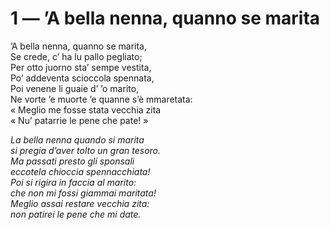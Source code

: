 # 1 — ’A bella nenna, quanno se marita

’A bella nenna, quanno se marita,  
Se crede, c’ ha lu pallo pegliato;  
Per otto juorno sta’ sempe vestita,  
Po’ addeventa scioccola spennata,  
Poi venene li guaie d’ ’o marito,  
Ne vorte ’e muorte ’e quanne s’è mmaretata:  
« Meglio me fosse stata vecchia zita  
« Nu’ patarrie le pene che pate! »

_La bella nenna quando si marita  
si pregia d’aver tolto un gran tesoro.  
Ma passati presto gli sponsali  
eccotela chioccia spennacchiata!  
Poi si rigira in faccia al marito:  
che non mi fossi giammai maritata!  
Meglio assai restare vecchia zita:  
non patirei le pene che mi date._

